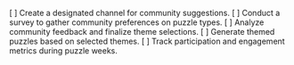 [ ] Create a designated channel for community suggestions.
[ ] Conduct a survey to gather community preferences on puzzle types.
[ ] Analyze community feedback and finalize theme selections.
[ ] Generate themed puzzles based on selected themes.
[ ] Track participation and engagement metrics during puzzle weeks.